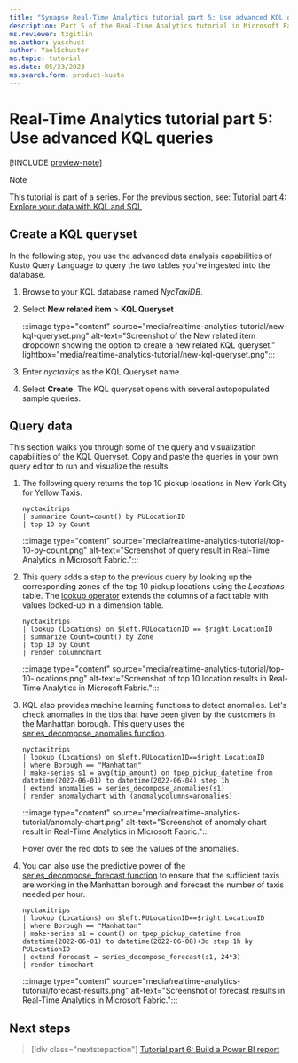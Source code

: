 ```yaml
---
title: "Synapse Real-Time Analytics tutorial part 5: Use advanced KQL queries"
description: Part 5 of the Real-Time Analytics tutorial in Microsoft Fabric.
ms.reviewer: tzgitlin
ms.author: yaschust
author: YaelSchuster
ms.topic: tutorial
ms.date: 05/23/2023
ms.search.form: product-kusto
---
```

# Real-Time Analytics tutorial part 5: Use advanced KQL queries

[!INCLUDE [preview-note](../includes/preview-note.md)]

> [!NOTE]
> This tutorial is part of a series. For the previous section, see: [Tutorial part 4: Explore your data with KQL and SQL](tutorial-4-explore.md)

## Create a KQL queryset

In the following step, you use the advanced data analysis capabilities of Kusto Query Language to query the two tables you've ingested into the database.

1. Browse to your KQL database named *NycTaxiDB*.
1. Select **New related item** > **KQL Queryset**

    :::image type="content" source="media/realtime-analytics-tutorial/new-kql-queryset.png" alt-text="Screenshot of the New related item dropdown showing the option to create a new related KQL queryset."  lightbox="media/realtime-analytics-tutorial/new-kql-queryset.png":::

1. Enter *nyctaxiqs* as the KQL Queryset name.
1. Select **Create**. The KQL queryset opens with several autopopulated sample queries.

## Query data

This section walks you through some of the query and visualization capabilities of the KQL Queryset. Copy and paste the queries in your own query editor to run and visualize the results.

1. The following query returns the top 10 pickup locations in New York City for Yellow Taxis.

    ```kusto
    nyctaxitrips
    | summarize Count=count() by PULocationID
    | top 10 by Count 
    ```

    :::image type="content" source="media/realtime-analytics-tutorial/top-10-by-count.png" alt-text="Screenshot of query result in Real-Time Analytics in Microsoft Fabric.":::

1. This query adds a step to the previous query by looking up the corresponding zones of the top 10 pickup locations using the *Locations* table. The [lookup operator](/azure/data-explorer/kusto/query/lookupoperator?context=/fabric/context/context&pivots=fabric) extends the columns of a fact table with values looked-up in a dimension table.

    ```kusto
    nyctaxitrips
    | lookup (Locations) on $left.PULocationID == $right.LocationID
    | summarize Count=count() by Zone
    | top 10 by Count
    | render columnchart
    ```

    :::image type="content" source="media/realtime-analytics-tutorial/top-10-locations.png" alt-text="Screenshot of top 10 location results in Real-Time Analytics in Microsoft Fabric.":::

1. KQL also provides machine learning functions to detect anomalies. Let's check anomalies in the tips that have been given by the customers in the Manhattan borough. This query uses the [series_decompose_anomalies function](/azure/data-explorer/kusto/query/series-decompose-anomaliesfunction?context=/fabric/context/context&pivots=fabric).

    ```kusto
    nyctaxitrips
    | lookup (Locations) on $left.PULocationID==$right.LocationID
    | where Borough == "Manhattan"
    | make-series s1 = avg(tip_amount) on tpep_pickup_datetime from datetime(2022-06-01) to datetime(2022-06-04) step 1h
    | extend anomalies = series_decompose_anomalies(s1)
    | render anomalychart with (anomalycolumns=anomalies)
    ```

    :::image type="content" source="media/realtime-analytics-tutorial/anomaly-chart.png" alt-text="Screenshot of anomaly chart result in Real-Time Analytics in Microsoft Fabric.":::

    Hover over the red dots to see the values of the anomalies.

1. You can also use the predictive power of the [series_decompose_forecast function](/azure/data-explorer/kusto/query/series-decompose-forecastfunction?context=/fabric/context/context&pivots=fabric) to ensure that the sufficient taxis are working in the Manhattan borough and forecast the number of taxis needed per hour.

    ```kusto
    nyctaxitrips
    | lookup (Locations) on $left.PULocationID==$right.LocationID
    | where Borough == "Manhattan"
    | make-series s1 = count() on tpep_pickup_datetime from datetime(2022-06-01) to datetime(2022-06-08)+3d step 1h by PULocationID
    | extend forecast = series_decompose_forecast(s1, 24*3)
    | render timechart
    ```

    :::image type="content" source="media/realtime-analytics-tutorial/forecast-results.png" alt-text="Screenshot of forecast results in Real-Time Analytics in Microsoft Fabric.":::

## Next steps

> [!div class="nextstepaction"]
> [Tutorial part 6: Build a Power BI report](tutorial-6-build-report.md)
